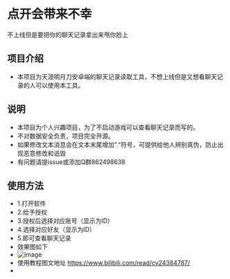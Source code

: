 # 点开会带来不幸
不上线但是要把你的聊天记录拿出来甩你脸上
## 项目介绍
- 本项目为天涯明月刀安卓端的聊天记录读取工具，不想上线但是又想看聊天记录的人可以使用本工具。
## 说明
- 本项目为个人兴趣项目，为了不启动游戏可以查看聊天记录而写的。
- 不对数据安全负责，项目完全开源。
- 如果修改文本消息会在文本末尾增加”.“符号，可提供给他人辨别真伪，防止出现恶意修改和诋毁
- 有问题请提issue或添加Q群862498638

## 使用方法
- 1.打开软件
- 2.给予授权
- 3.授权后选择对应账号（显示为ID）
- 4.选择对应好友（显示为ID）
- 5.即可查看聊天记录
- 效果图如下
- ![image](https://hygzs.xyz/td/1.png)
- 使用教程图文地址 https://www.bilibili.com/read/cv24384787/
- 